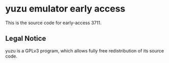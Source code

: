 yuzu emulator early access
=============

This is the source code for early-access 3711.

## Legal Notice

yuzu is a GPLv3 program, which allows fully free redistribution of its source code.